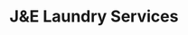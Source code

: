 ---
title: "J&E Laundry Services"
url: /ciudad-de-panama/junde-laundry-services/
shop: Wäscherei
---